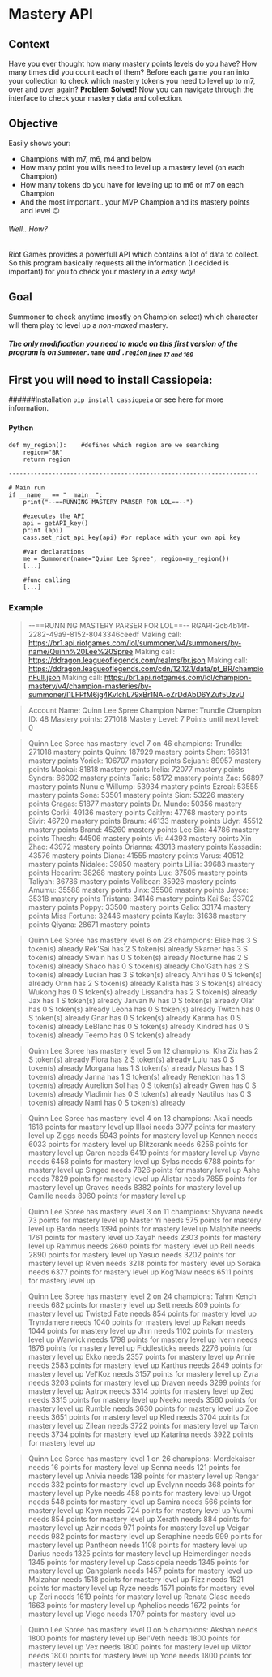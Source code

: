 # Mastery API

## **Context**
Have you ever thought how many mastery points levels do you have? How many times did you count each of them? Before each game you ran into your collection to check which mastery tokens you need to level up to m7, over and over again?
**Problem Solved!** Now you can navigate through the interface to check your mastery data and collection.

## **Objective**
Easily shows your:
-	Champions with m7, m6, m4 and below
-	How many point you wills need to level up a mastery level (on each Champion)
-	How many tokens do you have for leveling up to m6 or m7 on each Champion
-	And the most important.. your MVP Champion and its mastery points and level 😉



###### Well.. How?
Riot Games provides a powerfull API which contains a lot of data to collect.
So this program basically requests all the information (I decided is important) for you to check your mastery in a *easy way*!

## **Goal**
Summoner to check anytime (mostly on Champion select) which character will them play to level up a *non-maxed* mastery.

#####  The only modification you need to made on this first version of the program is on `Summoner.name` and `.region`<sub> lines 17 and 169</sub>


## First you will need to install Cassiopeia:
######Installation
`pip install cassiopeia` or see here for more information.

#### Python　
	def my_region():    #defines which region are we searching
		region="BR"
		return region
	
	--------------------------------------------------------------------- 
	
	# Main run  
	if __name__ == "__main__":
		print("--==RUNNING MASTERY PARSER FOR LOL==--")
		
		#executes the API 
		api = getAPI_key()
		print (api)
		cass.set_riot_api_key(api) #or replace with your own api key

		#var declarations
		me = Summoner(name="Quinn Lee Spree", region=my_region())
		[...]

		#func calling
		[...]



### Example
>--==RUNNING MASTERY PARSER FOR LOL==--
RGAPI-2cb4b14f-2282-49a9-8152-8043346ceedf
Making call: https://br1.api.riotgames.com/lol/summoner/v4/summoners/by-name/Quinn%20Lee%20Spree
Making call: https://ddragon.leagueoflegends.com/realms/br.json
Making call: https://ddragon.leagueoflegends.com/cdn/12.12.1/data/pt_BR/championFull.json
Making call: https://br1.api.riotgames.com/lol/champion-mastery/v4/champion-masteries/by-summoner/l1LFPfM6jg4KvIchL79xBr1NA-oZrDdAbD6YZuf5UzvU

>Account Name: Quinn Lee Spree
Champion Name: Trundle
Champion ID: 48
Mastery points: 271018
Mastery Level: 7
Points until next level: 0

>Quinn Lee Spree has mastery level 7 on 46 champions:
Trundle: 271018 mastery points
Quinn: 187929 mastery points
Shen: 166131 mastery points
Yorick: 106707 mastery points
Sejuani: 89957 mastery points
Maokai: 81818 mastery points
Irelia: 72077 mastery points
Syndra: 66092 mastery points
Taric: 58172 mastery points
Zac: 56897 mastery points
Nunu e Willump: 53934 mastery points
Ezreal: 53555 mastery points
Sona: 53501 mastery points
Sion: 53226 mastery points
Gragas: 51877 mastery points
Dr. Mundo: 50356 mastery points
Corki: 49136 mastery points
Caitlyn: 47768 mastery points
Sivir: 46720 mastery points
Braum: 46133 mastery points
Udyr: 45512 mastery points
Brand: 45260 mastery points
Lee Sin: 44786 mastery points
Thresh: 44506 mastery points
Vi: 44393 mastery points
Xin Zhao: 43972 mastery points
Orianna: 43913 mastery points
Kassadin: 43576 mastery points
Diana: 41555 mastery points
Varus: 40512 mastery points
Nidalee: 39850 mastery points
Lillia: 39683 mastery points
Hecarim: 38268 mastery points
Lux: 37505 mastery points
Taliyah: 36786 mastery points
Volibear: 35926 mastery points
Amumu: 35588 mastery points
Jinx: 35506 mastery points
Jayce: 35318 mastery points
Tristana: 34146 mastery points
Kai'Sa: 33702 mastery points
Poppy: 33500 mastery points
Galio: 33174 mastery points
Miss Fortune: 32446 mastery points
Kayle: 31638 mastery points
Qiyana: 28671 mastery points

>Quinn Lee Spree has mastery level 6 on 23 champions:
Elise has 3 S token(s) already
Rek'Sai has 2 S token(s) already
Skarner has 3 S token(s) already
Swain has 0 S token(s) already
Nocturne has 2 S token(s) already
Shaco has 0 S token(s) already
Cho'Gath has 2 S token(s) already
Lucian has 3 S token(s) already
Ahri has 0 S token(s) already
Ornn has 2 S token(s) already
Kalista has 3 S token(s) already
Wukong has 0 S token(s) already
Lissandra has 2 S token(s) already
Jax has 1 S token(s) already
Jarvan IV has 0 S token(s) already
Olaf has 0 S token(s) already
Leona has 0 S token(s) already
Twitch has 0 S token(s) already
Gnar has 0 S token(s) already
Karma has 0 S token(s) already
LeBlanc has 0 S token(s) already
Kindred has 0 S token(s) already
Teemo has 0 S token(s) already

>Quinn Lee Spree has mastery level 5 on 12 champions:
Kha'Zix has 2 S token(s) already
Fiora has 2 S token(s) already
Lulu has 0 S token(s) already
Morgana has 1 S token(s) already
Nasus has 1 S token(s) already
Janna has 1 S token(s) already
Renekton has 1 S token(s) already
Aurelion Sol has 0 S token(s) already
Gwen has 0 S token(s) already
Vladimir has 0 S token(s) already
Nautilus has 0 S token(s) already
Nami has 0 S token(s) already

>Quinn Lee Spree has mastery level 4 on 13 champions:
Akali needs 1618 points for mastery level up
Illaoi needs 3977 points for mastery level up
Ziggs needs 5943 points for mastery level up
Kennen needs 6033 points for mastery level up
Blitzcrank needs 6256 points for mastery level up
Garen needs 6419 points for mastery level up
Vayne needs 6458 points for mastery level up
Sylas needs 6788 points for mastery level up
Singed needs 7826 points for mastery level up
Ashe needs 7829 points for mastery level up
Alistar needs 7855 points for mastery level up
Graves needs 8382 points for mastery level up
Camille needs 8960 points for mastery level up

>Quinn Lee Spree has mastery level 3 on 11 champions:
Shyvana needs 73 points for mastery level up
Master Yi needs 575 points for mastery level up
Bardo needs 1394 points for mastery level up
Malphite needs 1761 points for mastery level up
Xayah needs 2303 points for mastery level up
Rammus needs 2660 points for mastery level up
Rell needs 2890 points for mastery level up
Yasuo needs 3202 points for mastery level up
Riven needs 3218 points for mastery level up
Soraka needs 6377 points for mastery level up
Kog'Maw needs 6511 points for mastery level up

>Quinn Lee Spree has mastery level 2 on 24 champions:
Tahm Kench needs 682 points for mastery level up
Sett needs 809 points for mastery level up
Twisted Fate needs 854 points for mastery level up
Tryndamere needs 1040 points for mastery level up
Rakan needs 1044 points for mastery level up
Jhin needs 1102 points for mastery level up
Warwick needs 1798 points for mastery level up
Ivern needs 1876 points for mastery level up
Fiddlesticks needs 2276 points for mastery level up
Ekko needs 2357 points for mastery level up
Annie needs 2583 points for mastery level up
Karthus needs 2849 points for mastery level up
Vel'Koz needs 3157 points for mastery level up
Zyra needs 3203 points for mastery level up
Draven needs 3299 points for mastery level up
Aatrox needs 3314 points for mastery level up
Zed needs 3315 points for mastery level up
Neeko needs 3560 points for mastery level up
Rumble needs 3630 points for mastery level up
Zoe needs 3651 points for mastery level up
Kled needs 3704 points for mastery level up
Zilean needs 3722 points for mastery level up
Talon needs 3734 points for mastery level up
Katarina needs 3922 points for mastery level up

>Quinn Lee Spree has mastery level 1 on 26 champions:
Mordekaiser needs 16 points for mastery level up
Senna needs 121 points for mastery level up
Anivia needs 138 points for mastery level up
Rengar needs 332 points for mastery level up
Evelynn needs 368 points for mastery level up
Pyke needs 458 points for mastery level up
Urgot needs 548 points for mastery level up
Samira needs 566 points for mastery level up
Kayn needs 724 points for mastery level up
Yuumi needs 854 points for mastery level up
Xerath needs 884 points for mastery level up
Azir needs 971 points for mastery level up
Veigar needs 982 points for mastery level up
Seraphine needs 999 points for mastery level up
Pantheon needs 1108 points for mastery level up
Darius needs 1325 points for mastery level up
Heimerdinger needs 1345 points for mastery level up
Cassiopeia needs 1345 points for mastery level up
Gangplank needs 1457 points for mastery level up
Malzahar needs 1518 points for mastery level up
Fizz needs 1521 points for mastery level up
Ryze needs 1571 points for mastery level up
Zeri needs 1619 points for mastery level up
Renata Glasc needs 1663 points for mastery level up
Aphelios needs 1672 points for mastery level up
Viego needs 1707 points for mastery level up

>Quinn Lee Spree has mastery level 0 on 5 champions:
Akshan needs 1800 points for mastery level up
Bel'Veth needs 1800 points for mastery level up
Vex needs 1800 points for mastery level up
Viktor needs 1800 points for mastery level up
Yone needs 1800 points for mastery level up

